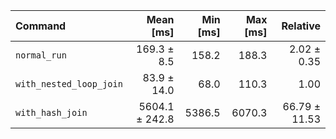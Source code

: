 | Command | Mean [ms] | Min [ms] | Max [ms] | Relative |
|:---|---:|---:|---:|---:|
| `normal_run` | 169.3 ± 8.5 | 158.2 | 188.3 | 2.02 ± 0.35 |
| `with_nested_loop_join` | 83.9 ± 14.0 | 68.0 | 110.3 | 1.00 |
| `with_hash_join` | 5604.1 ± 242.8 | 5386.5 | 6070.3 | 66.79 ± 11.53 |
